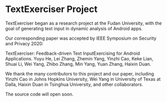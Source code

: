 # TextExerciser Project
TextExerciser began as a research project at the Fudan University, with the goal of generating text input in dynamic analysis of Android apps. 

Our corresponding paper was accepted by IEEE Symposium on Security and Privacy 2020:

TextExerciser: Feedback-driven Text InputExercising for Android Applications.
Yuyu He, Lei Zhang, Zhemin Yang, Yinzhi Cao, Keke Lian, Shuai Li, Wei Yang, Zhibo Zhang, Min Yang, Yuan Zhang, Haixin Duan.

We thank the many contributors to this project and our paper, including Yinzhi Cao in Johns Hopkins University, Wei Yang in University of Texas at Dalla, Haixin Duan in Tsinghua University, and other collaborators.

The source code will open soon.